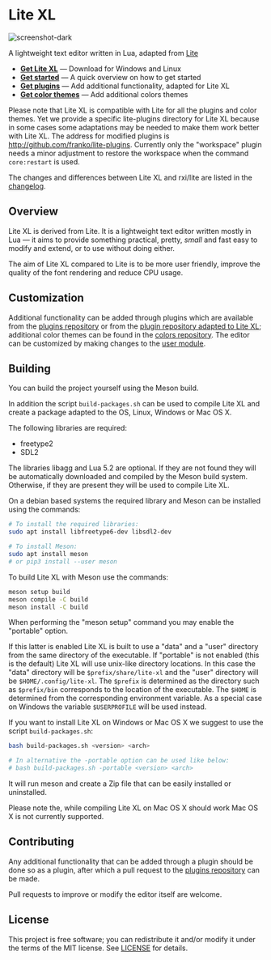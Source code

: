 # Lite XL

![screenshot-dark](https://user-images.githubusercontent.com/433545/85227778-b42abc80-b3df-11ea-9dd3-e788f6c71882.png)

A lightweight text editor written in Lua, adapted from [Lite](https://github.com/rxi/lite)

* **[Get Lite XL](https://github.com/franko/lite-xl/releases/latest)** — Download
  for Windows and Linux
* **[Get started](doc/usage.md)** — A quick overview on how to get started
* **[Get plugins](https://github.com/franko/lite-plugins)** — Add additional
  functionality, adapted for Lite XL
* **[Get color themes](https://github.com/rxi/lite-colors)** — Add additional colors
  themes

Please note that Lite XL is compatible with Lite for all the plugins and color themes.
Yet we provide a specific lite-plugins directory for Lite XL because in some cases some adaptations may be needed to make them work better with Lite XL.
The address for modified plugins is http://github.com/franko/lite-plugins.
Currently only the "workspace" plugin needs a minor adjustment to restore the workspace when the command `core:restart` is used.

The changes and differences between Lite XL and rxi/lite are listed in the [changelog](https://github.com/franko/lite-xl/blob/master/changelog.md).

## Overview
Lite XL is derived from Lite. It is a lightweight text editor written mostly in Lua — it aims to provide
something practical, pretty, *small* and fast easy to modify and extend, or to use without doing either.

The aim of Lite XL compared to Lite is to be more user friendly, improve the quality of the font rendering and reduce CPU usage.

## Customization
Additional functionality can be added through plugins which are available from
the [plugins repository](https://github.com/rxi/lite-plugins) or from the [plugin repository adapted to Lite XL](https://github.com/franko/lite-plugins); additional color
themes can be found in the [colors repository](https://github.com/rxi/lite-colors).
The editor can be customized by making changes to the
[user module](data/user/init.lua).

## Building

You can build the project yourself using the Meson build.

In addition the script `build-packages.sh` can be used to compile Lite XL and create a package adapted to the OS, Linux, Windows or Mac OS X.

The following libraries are required:

- freetype2
- SDL2

The libraries libagg and Lua 5.2 are optional.
If they are not found they will be automatically downloaded and compiled by the Meson build system.
Otherwise, if they are present they will be used to compile Lite XL.

On a debian based systems the required library and Meson can be installed using the commands:

```sh
# To install the required libraries:
sudo apt install libfreetype6-dev libsdl2-dev

# To install Meson:
sudo apt install meson
# or pip3 install --user meson
```

To build Lite XL with Meson use the commands:
```sh
meson setup build
meson compile -C build
meson install -C build
```

When performing the "meson setup" command you may enable the "portable" option.

If this latter is enabled Lite XL is built to use a "data" and a "user" directory
from the same directory of the executable.
If "portable" is not enabled (this is the default) Lite XL will use unix-like
directory locations.
In this case the "data" directory will be `$prefix/share/lite-xl` and the "user"
directory will be `$HOME/.config/lite-xl`.
The `$prefix` is determined as the directory such as `$prefix/bin` corresponds to
the location of the executable.
The `$HOME` is determined from the corresponding environment variable.
As a special case on Windows the variable `$USERPROFILE` will be used instead.

If you want to install Lite XL on Windows or Mac OS X we suggest to use the script `build-packages.sh`:

```sh
bash build-packages.sh <version> <arch>

# In alternative the -portable option can be used like below:
# bash build-packages.sh -portable <version> <arch>
```

It will run meson and create a Zip file that can be easily installed or uninstalled.

Please note the, while compiling Lite XL on Mac OS X should work Mac OS X
is not currently supported.

## Contributing
Any additional functionality that can be added through a plugin should be done
so as a plugin, after which a pull request to the
[plugins repository](https://github.com/rxi/lite-plugins) can be made.

Pull requests to improve or modify the editor itself are welcome.

## License
This project is free software; you can redistribute it and/or modify it under
the terms of the MIT license. See [LICENSE](LICENSE) for details.
